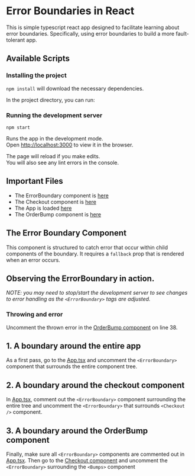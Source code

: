 # Error Boundaries in React

This is simple typescript react app designed to facilitate learning about error boundaries. Specifically, 
using error boundaries to build a more fault-tolerant app. 

## Available Scripts

### Installing the project

`npm install` will download the necessary dependencies.

In the project directory, you can run:

### Running the development server
`npm start`

Runs the app in the development mode.\
Open [http://localhost:3000](http://localhost:3000) to view it in the browser.

The page will reload if you make edits.\
You will also see any lint errors in the console.

## Important Files

- The ErrorBoundary component is [here](src/ErrorBoundary.tsx)
- The Checkout component is [here](src/components/Checkout.tsx)
- The App is loaded [here](src/App.tsx)
- The OrderBump component is [here](src/components/Bumps.tsx)

## The Error Boundary Component

This component is structured to catch error that occur within child components of the boundary. 
It requires a `fallback` prop that is rendered when an error occurs. 

## Observing the ErrorBoundary in action.

_NOTE: you may need to stop/start the development server to see changes to error handling as the `<ErrorBoundary>`
tags are adjusted._

### Throwing and error

Uncomment the thrown error in the [OrderBump component](src/components/Bumps.tsx) on line 38.

## 1. A boundary around the entire app

As a first pass, go to the [App.tsx](src/App.tsx) and uncomment the `<ErrorBoundary>` component that surrounds the
entire component tree. 

## 2. A boundary around the checkout component

In [App.tsx](src/App.tsx), comment out the `<ErrorBoundary>` component surrounding the entire tree and uncomment the
`<ErrorBoundary>` that surrounds `<Checkout />` component.

## 3. A boundary around the OrderBump component

Finally, make sure all `<ErrorBoundary>` components are commented out in [App.tsx](src/App.tsx). Then go to the
[Checkout component](src/components/Checkout.tsx) and uncomment the `<ErrorBoundary>` surrounding the 
`<Bumps>` component

